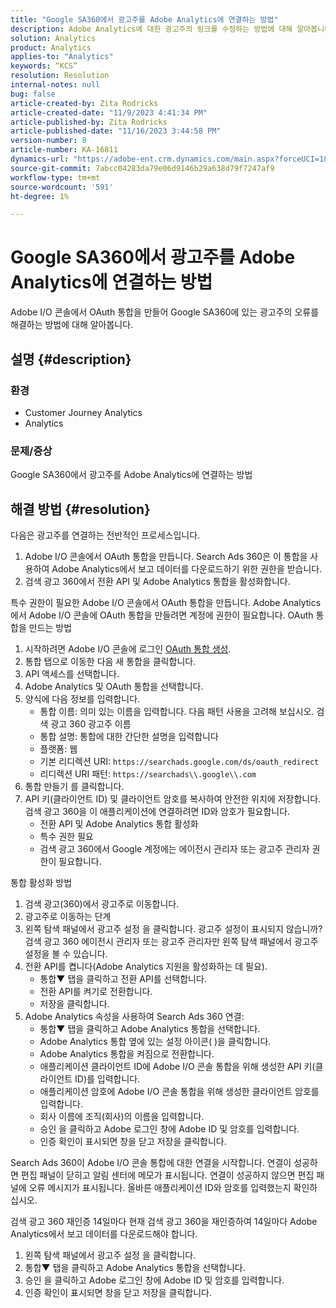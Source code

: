 ```yaml
---
title: "Google SA360에서 광고주를 Adobe Analytics에 연결하는 방법"
description: Adobe Analytics에 대한 광고주의 링크를 수정하는 방법에 대해 알아봅니다.
solution: Analytics
product: Analytics
applies-to: "Analytics"
keywords: “KCS”
resolution: Resolution
internal-notes: null
bug: false
article-created-by: Zita Rodricks
article-created-date: "11/9/2023 4:41:34 PM"
article-published-by: Zita Rodricks
article-published-date: "11/16/2023 3:44:58 PM"
version-number: 8
article-number: KA-16811
dynamics-url: "https://adobe-ent.crm.dynamics.com/main.aspx?forceUCI=1&pagetype=entityrecord&etn=knowledgearticle&id=4b21d7d5-1e7f-ee11-8179-6045bd006b3d"
source-git-commit: 7abcc04283da79e06d9146b29a638d79f7247af9
workflow-type: tm+mt
source-wordcount: '591'
ht-degree: 1%

---
```


# Google SA360에서 광고주를 Adobe Analytics에 연결하는 방법


Adobe I/O 콘솔에서 OAuth 통합을 만들어 Google SA360에 있는 광고주의 오류를 해결하는 방법에 대해 알아봅니다.

## 설명 {#description}


### <b>환경</b>

- Customer Journey Analytics
- Analytics




### <b>문제/증상</b>

Google SA360에서 광고주를 Adobe Analytics에 연결하는 방법


## 해결 방법 {#resolution}


다음은 광고주를 연결하는 전반적인 프로세스입니다.

1. Adobe I/O 콘솔에서 OAuth 통합을 만듭니다. Search Ads 360은 이 통합을 사용하여 Adobe Analytics에서 보고 데이터를 다운로드하기 위한 권한을 받습니다.
2. 검색 광고 360에서 전환 API 및 Adobe Analytics 통합을 활성화합니다.


특수 권한이 필요한 Adobe I/O 콘솔에서 OAuth 통합을 만듭니다. Adobe Analytics에서 Adobe I/O 콘솔에 OAuth 통합을 만들려면 계정에 권한이 필요합니다. OAuth 통합을 만드는 방법

1. 시작하려면 Adobe I/O 콘솔에 로그인 [OAuth 통합 생성](https://developer.adobe.com/developer-console/docs/guides/#!AdobeDocs/adobeio-auth/master/AuthenticationOverview/OAuthIntegration.md).
2. 통합 탭으로 이동한 다음 새 통합을 클릭합니다.
3. API 액세스를 선택합니다.
4. Adobe Analytics 및 OAuth 통합을 선택합니다.
5. 양식에 다음 정보를 입력합니다.
   - 통합 이름: 의미 있는 이름을 입력합니다. 다음 패턴 사용을 고려해 보십시오. 검색 광고 360 광고주 이름
   - 통합 설명: 통합에 대한 간단한 설명을 입력합니다
   - 플랫폼: 웹
   - 기본 리디렉션 URI: `https://searchads.google.com/ds/oauth_redirect`
   - 리디렉션 URI 패턴: `https://searchads\\.google\\.com`
6. 통합 만들기 를 클릭합니다.
7. API 키(클라이언트 ID) 및 클라이언트 암호를 복사하여 안전한 위치에 저장합니다. 검색 광고 360을 이 애플리케이션에 연결하려면 ID와 암호가 필요합니다.
   - 전환 API 및 Adobe Analytics 통합 활성화
   - 특수 권한 필요
   - 검색 광고 360에서 Google 계정에는 에이전시 관리자 또는 광고주 관리자 권한이 필요합니다.


통합 활성화 방법

1. 검색 광고(360)에서 광고주로 이동합니다.
2. 광고주로 이동하는 단계
3. 왼쪽 탐색 패널에서 광고주 설정 을 클릭합니다.    광고주 설정이 표시되지 않습니까? 검색 광고 360 에이전시 관리자 또는 광고주 관리자만 왼쪽 탐색 패널에서 광고주 설정을 볼 수 있습니다.
4. 전환 API를 켭니다(Adobe Analytics 지원을 활성화하는 데 필요).
   - 통합▼ 탭을 클릭하고 전환 API를 선택합니다.
   - 전환 API를 켜기로 전환합니다.
   - 저장을 클릭합니다.
5. Adobe Analytics 속성을 사용하여 Search Ads 360 연결:
   - 통합▼ 탭을 클릭하고 Adobe Analytics 통합을 선택합니다.
   - Adobe Analytics 통합 옆에 있는 설정 아이콘( )을 클릭합니다.
   - Adobe Analytics 통합을 켜짐으로 전환합니다.
   - 애플리케이션 클라이언트 ID에 Adobe I/O 콘솔 통합을 위해 생성한 API 키(클라이언트 ID)를 입력합니다.
   - 애플리케이션 암호에 Adobe I/O 콘솔 통합을 위해 생성한 클라이언트 암호를 입력합니다.
   - 회사 이름에 조직(회사)의 이름을 입력합니다.
   - 승인 을 클릭하고 Adobe 로그인 창에 Adobe ID 및 암호를 입력합니다.
   - 인증 확인이 표시되면 창을 닫고 저장을 클릭합니다.


Search Ads 360이 Adobe I/O 콘솔 통합에 대한 연결을 시작합니다. 연결이 성공하면 편집 패널이 닫히고 알림 센터에 메모가 표시됩니다. 연결이 성공하지 않으면 편집 패널에 오류 메시지가 표시됩니다. 올바른 애플리케이션 ID와 암호를 입력했는지 확인하십시오.

검색 광고 360 재인증 14일마다 현재 검색 광고 360을 재인증하여 14일마다 Adobe Analytics에서 보고 데이터를 다운로드해야 합니다.

1. 왼쪽 탐색 패널에서 광고주 설정 을 클릭합니다.
2. 통합▼ 탭을 클릭하고 Adobe Analytics 통합을 선택합니다.
3. 승인 을 클릭하고 Adobe 로그인 창에 Adobe ID 및 암호를 입력합니다.
4. 인증 확인이 표시되면 창을 닫고 저장을 클릭합니다.

